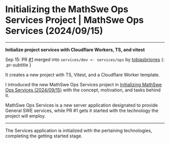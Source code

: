 <!-- Copyright (c) 2024 Tobias Briones. All rights reserved. -->
<!-- SPDX-License-Identifier: CC-BY-4.0 -->
<!-- This file is part of https://github.com/tobiasbriones/blog -->

# Initializing the MathSwe Ops Services Project | MathSwe Ops Services (2024/09/15)

---

**Initialize project services with Cloudflare Workers, TS, and vitest**

Sep 15: PR [#1](https://github.com/mathswe-ops/services/pull/1) merged into `services/dev <- services/ops` by [tobiasbriones](https://github.com/tobiasbriones)
{: .pr-subtitle }

It creates a new project with TS, Vitest, and a Cloudflare Worker template.

I introduced the new MathSwe Ops Services project in
[Initializing MathSwe Ops Services (2024/09/15)](/initializing-mathswe-ops-services-2024-09-15)
with the concept, motivation, and tasks behind it.

MathSwe Ops Services is a new server application designated to provide General
SWE services, while PR #1 gets it started with the technology the project will
employ.

---

The Services application is initialized with the pertaining technologies,
completing the getting started stage.
